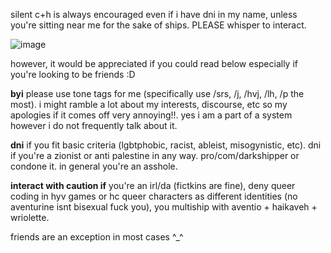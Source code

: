 silent c+h is always encouraged even if i have dni in my name, unless you're sitting near me for the sake of ships. PLEASE whisper to interact.

![image](https://github.com/user-attachments/assets/62c55208-23a7-400c-9ec4-8edf3568c6f3)

however, it would be appreciated if you could read below especially if you're looking to be friends :D

**byi** please use tone tags for me (specifically use /srs, /j, /hvj, /lh, /p the most). i might ramble a lot about my interests, discourse, etc so my apologies if it comes off very annoying!!. yes i am a part of a system however i do not frequently talk about it. 

**dni** if you fit basic criteria (lgbtphobic, racist, ableist, misogynistic, etc). dni if you're a zionist or anti palestine in any way. pro/com/darkshipper or condone it. in general you're an asshole.

**interact with caution if** you're an irl/da (fictkins are fine), deny queer coding in hyv games or hc queer characters as different identities (no aventurine isnt bisexual fuck you), you multiship with aventio + haikaveh + wriolette.

friends are an exception in most cases ^_^

